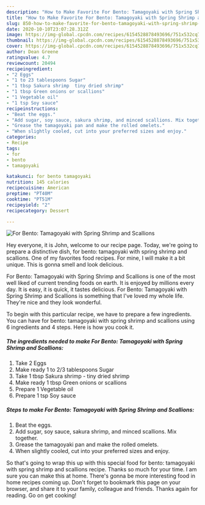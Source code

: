 ```yaml
---
description: "How to Make Favorite For Bento: Tamagoyaki with Spring Shrimp and Scallions"
title: "How to Make Favorite For Bento: Tamagoyaki with Spring Shrimp and Scallions"
slug: 850-how-to-make-favorite-for-bento-tamagoyaki-with-spring-shrimp-and-scallions
date: 2020-10-10T23:07:28.312Z
image: https://img-global.cpcdn.com/recipes/6154528878493696/751x532cq70/for-bento-tamagoyaki-with-spring-shrimp-and-scallions-recipe-main-photo.jpg
thumbnail: https://img-global.cpcdn.com/recipes/6154528878493696/751x532cq70/for-bento-tamagoyaki-with-spring-shrimp-and-scallions-recipe-main-photo.jpg
cover: https://img-global.cpcdn.com/recipes/6154528878493696/751x532cq70/for-bento-tamagoyaki-with-spring-shrimp-and-scallions-recipe-main-photo.jpg
author: Dean Greene
ratingvalue: 4.7
reviewcount: 20494
recipeingredient:
- "2 Eggs"
- "1 to 23 tablespoons Sugar"
- "1 tbsp Sakura shrimp  tiny dried shrimp"
- "1 tbsp Green onions or scallions"
- "1 Vegetable oil"
- "1 tsp Soy sauce"
recipeinstructions:
- "Beat the eggs."
- "Add sugar, soy sauce, sakura shrimp, and minced scallions. Mix together."
- "Grease the tamagoyaki pan and make the rolled omelets."
- "When slightly cooled, cut into your preferred sizes and enjoy."
categories:
- Recipe
tags:
- for
- bento
- tamagoyaki

katakunci: for bento tamagoyaki 
nutrition: 145 calories
recipecuisine: American
preptime: "PT40M"
cooktime: "PT51M"
recipeyield: "2"
recipecategory: Dessert

---
```



![For Bento: Tamagoyaki with Spring Shrimp and Scallions](https://img-global.cpcdn.com/recipes/6154528878493696/751x532cq70/for-bento-tamagoyaki-with-spring-shrimp-and-scallions-recipe-main-photo.jpg)

Hey everyone, it is John, welcome to our recipe page. Today, we're going to prepare a distinctive dish, for bento: tamagoyaki with spring shrimp and scallions. One of my favorites food recipes. For mine, I will make it a bit unique. This is gonna smell and look delicious.



For Bento: Tamagoyaki with Spring Shrimp and Scallions is one of the most well liked of current trending foods on earth. It is enjoyed by millions every day. It is easy, it is quick, it tastes delicious. For Bento: Tamagoyaki with Spring Shrimp and Scallions is something that I've loved my whole life. They're nice and they look wonderful.


To begin with this particular recipe, we have to prepare a few ingredients. You can have for bento: tamagoyaki with spring shrimp and scallions using 6 ingredients and 4 steps. Here is how you cook it.

<!--inarticleads1-->

##### The ingredients needed to make For Bento: Tamagoyaki with Spring Shrimp and Scallions:

1. Take 2 Eggs
1. Make ready 1 to 2/3 tablespoons Sugar
1. Take 1 tbsp Sakura shrimp - tiny dried shrimp
1. Make ready 1 tbsp Green onions or scallions
1. Prepare 1 Vegetable oil
1. Prepare 1 tsp Soy sauce




<!--inarticleads2-->

##### Steps to make For Bento: Tamagoyaki with Spring Shrimp and Scallions:

1. Beat the eggs.
1. Add sugar, soy sauce, sakura shrimp, and minced scallions. Mix together.
1. Grease the tamagoyaki pan and make the rolled omelets.
1. When slightly cooled, cut into your preferred sizes and enjoy.




So that's going to wrap this up with this special food for bento: tamagoyaki with spring shrimp and scallions recipe. Thanks so much for your time. I am sure you can make this at home. There's gonna be more interesting food in home recipes coming up. Don't forget to bookmark this page on your browser, and share it to your family, colleague and friends. Thanks again for reading. Go on get cooking!
